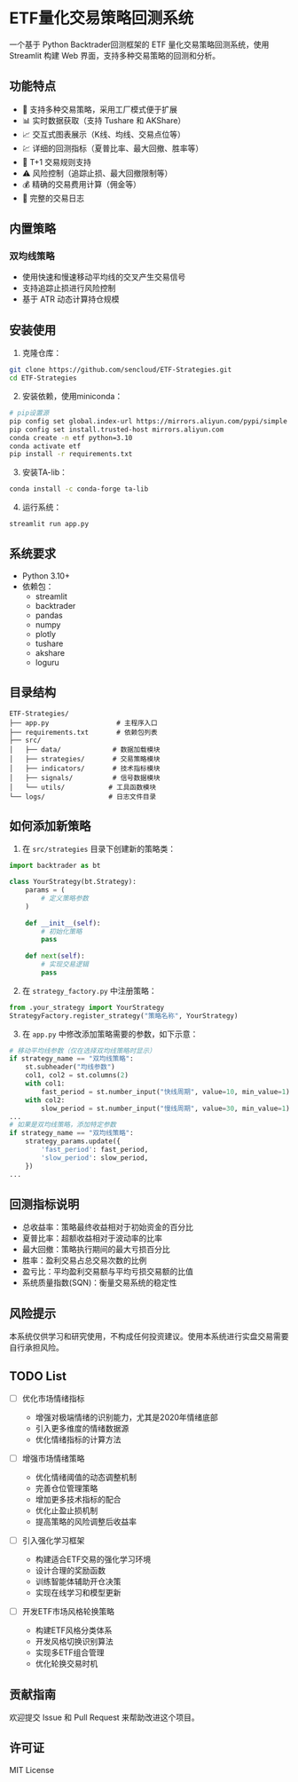 # ETF量化交易策略回测系统

一个基于 Python Backtrader回测框架的 ETF 量化交易策略回测系统，使用 Streamlit 构建 Web 界面，支持多种交易策略的回测和分析。

## 功能特点

- 🚀 支持多种交易策略，采用工厂模式便于扩展
- 📊 实时数据获取（支持 Tushare 和 AKShare）
- 📈 交互式图表展示（K线、均线、交易点位等）
- 💹 详细的回测指标（夏普比率、最大回撤、胜率等）
- 🔄 T+1 交易规则支持
- ⚠️ 风险控制（追踪止损、最大回撤限制等）
- 💰 精确的交易费用计算（佣金等）
- 📝 完整的交易日志

## 内置策略

### 双均线策略
- 使用快速和慢速移动平均线的交叉产生交易信号
- 支持追踪止损进行风险控制
- 基于 ATR 动态计算持仓规模

## 安装使用

1. 克隆仓库：
```bash
git clone https://github.com/sencloud/ETF-Strategies.git
cd ETF-Strategies
```

2. 安装依赖，使用miniconda：
```bash
# pip设置源
pip config set global.index-url https://mirrors.aliyun.com/pypi/simple
pip config set install.trusted-host mirrors.aliyun.com
conda create -n etf python=3.10
conda activate etf
pip install -r requirements.txt
```

3. 安装TA-lib：
```bash
conda install -c conda-forge ta-lib
```

4. 运行系统：
```bash
streamlit run app.py
```

## 系统要求

- Python 3.10+
- 依赖包：
  - streamlit
  - backtrader
  - pandas
  - numpy
  - plotly
  - tushare
  - akshare
  - loguru

## 目录结构

```
ETF-Strategies/
├── app.py                 # 主程序入口
├── requirements.txt       # 依赖包列表
├── src/
│   ├── data/             # 数据加载模块
│   ├── strategies/       # 交易策略模块
│   ├── indicators/       # 技术指标模块
│   ├── signals/          # 信号数据模块
│   └── utils/           # 工具函数模块
└── logs/                # 日志文件目录
```

## 如何添加新策略

1. 在 `src/strategies` 目录下创建新的策略类：
```python
import backtrader as bt

class YourStrategy(bt.Strategy):
    params = (
        # 定义策略参数
    )
    
    def __init__(self):
        # 初始化策略
        pass
        
    def next(self):
        # 实现交易逻辑
        pass
```

2. 在 `strategy_factory.py` 中注册策略：
```python
from .your_strategy import YourStrategy
StrategyFactory.register_strategy("策略名称", YourStrategy)
```

3. 在 `app.py` 中修改添加策略需要的参数，如下示意：
```python
# 移动平均线参数（仅在选择双均线策略时显示）
if strategy_name == "双均线策略":
    st.subheader("均线参数")
    col1, col2 = st.columns(2)
    with col1:
        fast_period = st.number_input("快线周期", value=10, min_value=1)
    with col2:
        slow_period = st.number_input("慢线周期", value=30, min_value=1)
...
# 如果是双均线策略，添加特定参数
if strategy_name == "双均线策略":
    strategy_params.update({
        'fast_period': fast_period,
        'slow_period': slow_period,
    })
...
```

## 回测指标说明

- 总收益率：策略最终收益相对于初始资金的百分比
- 夏普比率：超额收益相对于波动率的比率
- 最大回撤：策略执行期间的最大亏损百分比
- 胜率：盈利交易占总交易次数的比例
- 盈亏比：平均盈利交易额与平均亏损交易额的比值
- 系统质量指数(SQN)：衡量交易系统的稳定性

## 风险提示

本系统仅供学习和研究使用，不构成任何投资建议。使用本系统进行实盘交易需要自行承担风险。

## TODO List

- [ ] 优化市场情绪指标
  - 增强对极端情绪的识别能力，尤其是2020年情绪底部
  - 引入更多维度的情绪数据源
  - 优化情绪指标的计算方法

- [ ] 增强市场情绪策略
  - 优化情绪阈值的动态调整机制
  - 完善仓位管理策略
  - 增加更多技术指标的配合
  - 优化止盈止损机制
  - 提高策略的风险调整后收益率

- [ ] 引入强化学习框架
  - 构建适合ETF交易的强化学习环境
  - 设计合理的奖励函数
  - 训练智能体辅助开仓决策
  - 实现在线学习和模型更新

- [ ] 开发ETF市场风格轮换策略
  - 构建ETF风格分类体系
  - 开发风格切换识别算法
  - 实现多ETF组合管理
  - 优化轮换交易时机

## 贡献指南

欢迎提交 Issue 和 Pull Request 来帮助改进这个项目。

## 许可证

MIT License
